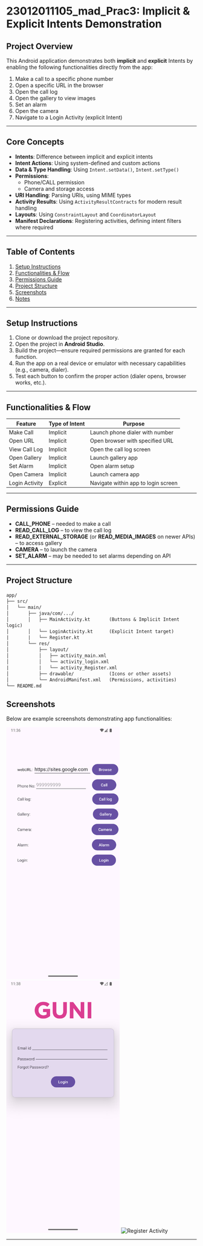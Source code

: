 # 23012011105_mad_Prac3: Implicit & Explicit Intents Demonstration

## Project Overview
This Android application demonstrates both **implicit** and **explicit** Intents by enabling the following functionalities directly from the app:

1. Make a call to a specific phone number  
2. Open a specific URL in the browser  
3. Open the call log  
4. Open the gallery to view images  
5. Set an alarm  
6. Open the camera  
7. Navigate to a Login Activity (explicit Intent)  

---

## Core Concepts
- **Intents**: Difference between implicit and explicit intents  
- **Intent Actions**: Using system-defined and custom actions  
- **Data & Type Handling**: Using `Intent.setData()`, `Intent.setType()`  
- **Permissions**:  
  - Phone/CALL permission  
  - Camera and storage access  
- **URI Handling**: Parsing URIs, using MIME types  
- **Activity Results**: Using `ActivityResultContracts` for modern result handling  
- **Layouts**: Using `ConstraintLayout` and `CoordinatorLayout`  
- **Manifest Declarations**: Registering activities, defining intent filters where required  

---

## Table of Contents
1. [Setup Instructions](#setup-instructions)  
2. [Functionalities & Flow](#functionalities--flow)  
3. [Permissions Guide](#permissions-guide)  
4. [Project Structure](#project-structure)  
5. [Screenshots](#screenshots)  
6. [Notes](#notes)  

---

## Setup Instructions
1. Clone or download the project repository.  
2. Open the project in **Android Studio**.  
3. Build the project—ensure required permissions are granted for each function.  
4. Run the app on a real device or emulator with necessary capabilities (e.g., camera, dialer).  
5. Test each button to confirm the proper action (dialer opens, browser works, etc.).  

---

## Functionalities & Flow
| Feature        | Type of Intent | Purpose                             |
|----------------|----------------|-------------------------------------|
| Make Call      | Implicit       | Launch phone dialer with number     |
| Open URL       | Implicit       | Open browser with specified URL     |
| View Call Log  | Implicit       | Open the call log screen            |
| Open Gallery   | Implicit       | Launch gallery app                  |
| Set Alarm      | Implicit       | Open alarm setup                    |
| Open Camera    | Implicit       | Launch camera app                   |
| Login Activity | Explicit       | Navigate within app to login screen |

---

## Permissions Guide
- **CALL_PHONE** – needed to make a call  
- **READ_CALL_LOG** – to view the call log  
- **READ_EXTERNAL_STORAGE** (or **READ_MEDIA_IMAGES** on newer APIs) – to access gallery  
- **CAMERA** – to launch the camera  
- **SET_ALARM** – may be needed to set alarms depending on API  

---

## Project Structure
```
app/
├── src/
│   └── main/
│       ├── java/com/.../
│       │   ├── MainActivity.kt       (Buttons & Implicit Intent logic)
│       │   └── LoginActivity.kt      (Explicit Intent target)
|       |   └── Register.kt
│       └── res/
│           ├── layout/
│           │   ├── activity_main.xml
│           │   └── activity_login.xml
|           |   └── activity_Register.xml
│           ├── drawable/             (Icons or other assets)
│           └── AndroidManifest.xml   (Permissions, activities)
└── README.md
```
##  Screenshots
Below are example screenshots demonstrating app functionalities:

<p float="left">
  <img src="app/Practical-3 ss/img1.png" alt="Main Activity with buttons" width="300"/>
  <img src="app/Practical-3 ss/img2.png" alt="Login Activity" width="300"/>
  <img src="C:\Users\hp\OneDrive\画像\Screenshots\Screenshot 2025-08-26 085719.png" alt="Register Activity" width="300"/>
</p>

---
